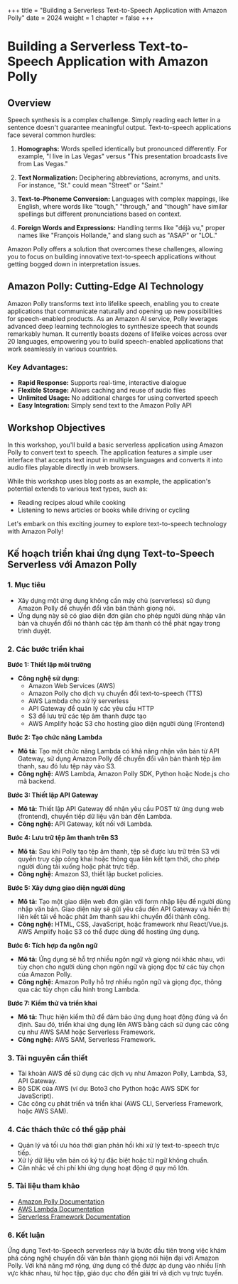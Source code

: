 +++
title = "Building a Serverless Text-to-Speech Application with Amazon Polly"
date = 2024
weight = 1
chapter = false
+++

# Building a Serverless Text-to-Speech Application with Amazon Polly

## Overview

Speech synthesis is a complex challenge. Simply reading each letter in a sentence doesn't guarantee meaningful output. Text-to-speech applications face several common hurdles:

1. **Homographs:** Words spelled identically but pronounced differently. For example, "I live in Las Vegas" versus "This presentation broadcasts live from Las Vegas."

2. **Text Normalization:** Deciphering abbreviations, acronyms, and units. For instance, "St." could mean "Street" or "Saint."

3. **Text-to-Phoneme Conversion:** Languages with complex mappings, like English, where words like "tough," "through," and "though" have similar spellings but different pronunciations based on context.

4. **Foreign Words and Expressions:** Handling terms like "déjà vu," proper names like "François Hollande," and slang such as "ASAP" or "LOL."

Amazon Polly offers a solution that overcomes these challenges, allowing you to focus on building innovative text-to-speech applications without getting bogged down in interpretation issues.

## Amazon Polly: Cutting-Edge AI Technology

Amazon Polly transforms text into lifelike speech, enabling you to create applications that communicate naturally and opening up new possibilities for speech-enabled products. As an Amazon AI service, Polly leverages advanced deep learning technologies to synthesize speech that sounds remarkably human. It currently boasts dozens of lifelike voices across over 20 languages, empowering you to build speech-enabled applications that work seamlessly in various countries.

### Key Advantages:

- **Rapid Response:** Supports real-time, interactive dialogue
- **Flexible Storage:** Allows caching and reuse of audio files
- **Unlimited Usage:** No additional charges for using converted speech
- **Easy Integration:** Simply send text to the Amazon Polly API

## Workshop Objectives

In this workshop, you'll build a basic serverless application using Amazon Polly to convert text to speech. The application features a simple user interface that accepts text input in multiple languages and converts it into audio files playable directly in web browsers.

While this workshop uses blog posts as an example, the application's potential extends to various text types, such as:

- Reading recipes aloud while cooking
- Listening to news articles or books while driving or cycling

Let's embark on this exciting journey to explore text-to-speech technology with Amazon Polly!

## Kế hoạch triển khai ứng dụng Text-to-Speech Serverless với Amazon Polly

### 1. Mục tiêu

- Xây dựng một ứng dụng không cần máy chủ (serverless) sử dụng Amazon Polly để chuyển đổi văn bản thành giọng nói.
- Ứng dụng này sẽ có giao diện đơn giản cho phép người dùng nhập văn bản và chuyển đổi nó thành các tệp âm thanh có thể phát ngay trong trình duyệt.

### 2. Các bước triển khai

**Bước 1: Thiết lập môi trường**

- **Công nghệ sử dụng:**
  - Amazon Web Services (AWS)
  - Amazon Polly cho dịch vụ chuyển đổi text-to-speech (TTS)
  - AWS Lambda cho xử lý serverless
  - API Gateway để quản lý các yêu cầu HTTP
  - S3 để lưu trữ các tệp âm thanh được tạo
  - AWS Amplify hoặc S3 cho hosting giao diện người dùng (Frontend)

**Bước 2: Tạo chức năng Lambda**

- **Mô tả:** Tạo một chức năng Lambda có khả năng nhận văn bản từ API Gateway, sử dụng Amazon Polly để chuyển đổi văn bản thành tệp âm thanh, sau đó lưu tệp này vào S3.
- **Công nghệ:** AWS Lambda, Amazon Polly SDK, Python hoặc Node.js cho mã backend.

**Bước 3: Thiết lập API Gateway**

- **Mô tả:** Thiết lập API Gateway để nhận yêu cầu POST từ ứng dụng web (frontend), chuyển tiếp dữ liệu văn bản đến Lambda.
- **Công nghệ:** API Gateway, kết nối với Lambda.

**Bước 4: Lưu trữ tệp âm thanh trên S3**

- **Mô tả:** Sau khi Polly tạo tệp âm thanh, tệp sẽ được lưu trữ trên S3 với quyền truy cập công khai hoặc thông qua liên kết tạm thời, cho phép người dùng tải xuống hoặc phát trực tiếp.
- **Công nghệ:** Amazon S3, thiết lập bucket policies.

**Bước 5: Xây dựng giao diện người dùng**

- **Mô tả:** Tạo một giao diện web đơn giản với form nhập liệu để người dùng nhập văn bản. Giao diện này sẽ gửi yêu cầu đến API Gateway và hiển thị liên kết tải về hoặc phát âm thanh sau khi chuyển đổi thành công.
- **Công nghệ:** HTML, CSS, JavaScript, hoặc framework như React/Vue.js. AWS Amplify hoặc S3 có thể được dùng để hosting ứng dụng.

**Bước 6: Tích hợp đa ngôn ngữ**

- **Mô tả:** Ứng dụng sẽ hỗ trợ nhiều ngôn ngữ và giọng nói khác nhau, với tùy chọn cho người dùng chọn ngôn ngữ và giọng đọc từ các tùy chọn của Amazon Polly.
- **Công nghệ:** Amazon Polly hỗ trợ nhiều ngôn ngữ và giọng đọc, thông qua các tùy chọn cấu hình trong Lambda.

**Bước 7: Kiểm thử và triển khai**

- **Mô tả:** Thực hiện kiểm thử để đảm bảo ứng dụng hoạt động đúng và ổn định. Sau đó, triển khai ứng dụng lên AWS bằng cách sử dụng các công cụ như AWS SAM hoặc Serverless Framework.
- **Công nghệ:** AWS SAM, Serverless Framework.

### 3. Tài nguyên cần thiết

- Tài khoản AWS để sử dụng các dịch vụ như Amazon Polly, Lambda, S3, API Gateway.
- Bộ SDK của AWS (ví dụ: Boto3 cho Python hoặc AWS SDK for JavaScript).
- Các công cụ phát triển và triển khai (AWS CLI, Serverless Framework, hoặc AWS SAM).

### 4. Các thách thức có thể gặp phải

- Quản lý và tối ưu hóa thời gian phản hồi khi xử lý text-to-speech trực tiếp.
- Xử lý dữ liệu văn bản có ký tự đặc biệt hoặc từ ngữ không chuẩn.
- Cân nhắc về chi phí khi ứng dụng hoạt động ở quy mô lớn.

### 5. Tài liệu tham khảo

- [Amazon Polly Documentation](https://docs.aws.amazon.com/polly)
- [AWS Lambda Documentation](https://docs.aws.amazon.com/lambda)
- [Serverless Framework Documentation](https://www.serverless.com)

### 6. Kết luận

Ứng dụng Text-to-Speech serverless này là bước đầu tiên trong việc khám phá công nghệ chuyển đổi văn bản thành giọng nói hiện đại với Amazon Polly. Với khả năng mở rộng, ứng dụng có thể được áp dụng vào nhiều lĩnh vực khác nhau, từ học tập, giáo dục cho đến giải trí và dịch vụ trực tuyến.
